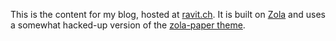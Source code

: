 This is the content for my blog, hosted at [ravit.ch](https://ravit.ch).  It is built on [Zola](https://getzola.org) and uses a somewhat hacked-up version of the [zola-paper theme](https://github.com/schoenenberg/zola-paper).
